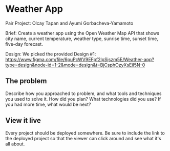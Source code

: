 # Weather App

Pair Project: Olcay Tapan and Ayumi Gorbacheva-Yamamoto

Brief: Create a weather app using the Open Weather Map API that shows city name, current temperature, weather type, sunrise time, sunset time, five-day forecast.

Design: We picked the provided Design #1: https://www.figma.com/file/6puPcWV9EFpf2lpSjszm5E/Weather-app?type=design&node-id=1-2&mode=design&t=BjCsphOzyXsEiI5N-0 

## The problem

Describe how you approached to problem, and what tools and techniques you used to solve it. How did you plan? What technologies did you use? If you had more time, what would be next?

## View it live

Every project should be deployed somewhere. Be sure to include the link to the deployed project so that the viewer can click around and see what it's all about.
